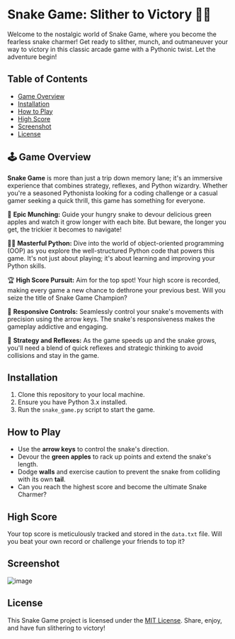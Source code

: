 # Snake Game: Slither to Victory 🐍🍎

Welcome to the nostalgic world of Snake Game, where you become the fearless snake charmer! Get ready to slither, munch, and outmaneuver your way to victory in this classic arcade game with a Pythonic twist. Let the adventure begin!

## Table of Contents
- [Game Overview](#game-overview)
- [Installation](#installation)
- [How to Play](#how-to-play)
- [High Score](#high-score)
- [Screenshot](#screenshot)
- [License](#license)

## 🕹️ Game Overview

**Snake Game** is more than just a trip down memory lane; it's an immersive experience that combines strategy, reflexes, and Python wizardry. Whether you're a seasoned Pythonista looking for a coding challenge or a casual gamer seeking a quick thrill, this game has something for everyone.

🍎 **Epic Munching:** Guide your hungry snake to devour delicious green apples and watch it grow longer with each bite. But beware, the longer you get, the trickier it becomes to navigate!

🧙‍♂️ **Masterful Python:** Dive into the world of object-oriented programming (OOP) as you explore the well-structured Python code that powers this game. It's not just about playing; it's about learning and improving your Python skills.

🏆 **High Score Pursuit:** Aim for the top spot! Your high score is recorded, making every game a new chance to dethrone your previous best. Will you seize the title of Snake Game Champion?

🚀 **Responsive Controls:** Seamlessly control your snake's movements with precision using the arrow keys. The snake's responsiveness makes the gameplay addictive and engaging.

🧩 **Strategy and Reflexes:** As the game speeds up and the snake grows, you'll need a blend of quick reflexes and strategic thinking to avoid collisions and stay in the game.

## Installation

1. Clone this repository to your local machine.
2. Ensure you have Python 3.x installed.
3. Run the `snake_game.py` script to start the game.

## How to Play

- Use the **arrow keys** to control the snake's direction.
- Devour the **green apples** to rack up points and extend the snake's length.
- Dodge **walls** and exercise caution to prevent the snake from colliding with its own **tail**.
- Can you reach the highest score and become the ultimate Snake Charmer?

## High Score

Your top score is meticulously tracked and stored in the `data.txt` file. Will you beat your own record or challenge your friends to top it?

## Screenshot

![image](https://github.com/asvilen/Snake-Game/assets/47661156/1dcecfde-e9ce-479b-8c08-de545f6d5bdd)

## License

This Snake Game project is licensed under the [MIT License](LICENSE). Share, enjoy, and have fun slithering to victory!
